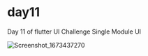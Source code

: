 # day11

Day 11 of flutter UI Challenge
Single Module UI

![Screenshot_1673437270](https://user-images.githubusercontent.com/66890167/211798124-20e40755-de4a-419d-b552-a8c67629ca4e.png)
